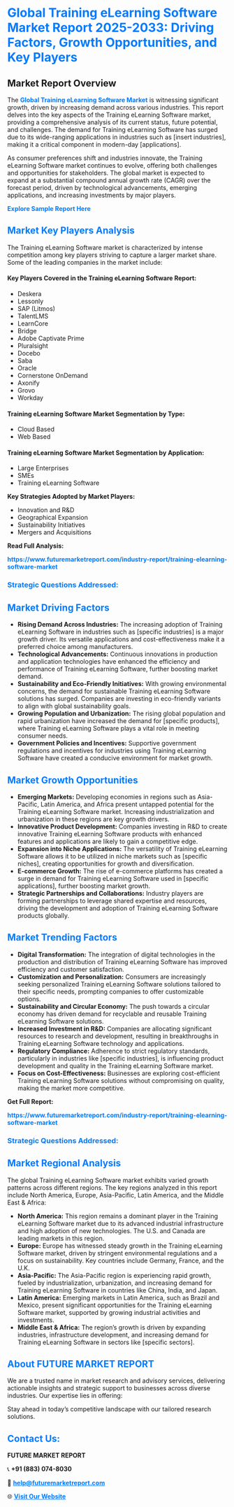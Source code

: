 <h1 style="color: #007BFF;">Global Training eLearning Software Market Report 2025-2033: Driving Factors, Growth Opportunities, and Key Players</h1>

<section id="overview">
<h2>Market Report Overview</h2>
<p>The <a href="https://www.futuremarketreport.com/industry-report/training-elearning-software-market" style="color: #007BFF; text-decoration: none;"><strong>Global Training eLearning Software Market</strong></a> is witnessing significant growth, driven by increasing demand across various industries. This report delves into the key aspects of the Training eLearning Software market, providing a comprehensive analysis of its current status, future potential, and challenges. The demand for Training eLearning Software has surged due to its wide-ranging applications in industries such as [insert industries], making it a critical component in modern-day [applications].</p>
<p>As consumer preferences shift and industries innovate, the Training eLearning Software market continues to evolve, offering both challenges and opportunities for stakeholders. The global market is expected to expand at a substantial compound annual growth rate (CAGR) over the forecast period, driven by technological advancements, emerging applications, and increasing investments by major players.</p>
</section>

<section id="overview">
<p><a href="https://www.futuremarketreport.com/request-sample/reportId=113135" style="color: #007BFF; text-decoration: none;"><strong>Explore Sample Report Here</strong></a></p>
</section>

<section id="key-players">
<h2 style="color: #007BFF;">Market Key Players Analysis</h2>
<p>The Training eLearning Software market is characterized by intense competition among key players striving to capture a larger market share. Some of the leading companies in the market include:</p>
<h4>Key Players Covered in the Training eLearning Software Report:</h4>
<ul><li>Deskera</li><li>Lessonly</li><li>SAP (Litmos)</li><li>TalentLMS</li><li>LearnCore</li><li>Bridge</li><li>Adobe Captivate Prime</li><li>Pluralsight</li><li>Docebo</li><li>Saba</li><li>Oracle</li><li>Cornerstone OnDemand</li><li>Axonify</li><li>Grovo</li><li>Workday</li></ul>
<h4>Training eLearning Software Market Segmentation by Type:</h4>
<ul><li>Cloud Based</li><li>Web Based</li></ul>

<h4>Training eLearning Software Market Segmentation by Application:</h4>
<ul><li>Large Enterprises</li><li>SMEs</li><li>Training eLearning Software</li></ul>
<p><strong>Key Strategies Adopted by Market Players:</strong></p>
<ul>
<li>Innovation and R&D</li>
<li>Geographical Expansion</li>
<li>Sustainability Initiatives</li>
<li>Mergers and Acquisitions</li>
</ul>
</section>

<section>
<p><strong>Read Full Analysis: </strong></p><a href="https://www.futuremarketreport.com/industry-report/training-elearning-software-market" style="color: #007BFF; text-decoration: none;"><strong>https://www.futuremarketreport.com/industry-report/training-elearning-software-market</strong></a>
<h3 style="color: #007BFF;">Strategic Questions Addressed:</h3>
</section>

<section id="driving-factors">
<h2 style="color: #007BFF;">Market Driving Factors</h2>
<ul>
<li><strong>Rising Demand Across Industries:</strong> The increasing adoption of Training eLearning Software in industries such as [specific industries] is a major growth driver. Its versatile applications and cost-effectiveness make it a preferred choice among manufacturers.</li>
<li><strong>Technological Advancements:</strong> Continuous innovations in production and application technologies have enhanced the efficiency and performance of Training eLearning Software, further boosting market demand.</li>
<li><strong>Sustainability and Eco-Friendly Initiatives:</strong> With growing environmental concerns, the demand for sustainable Training eLearning Software solutions has surged. Companies are investing in eco-friendly variants to align with global sustainability goals.</li>
<li><strong>Growing Population and Urbanization:</strong> The rising global population and rapid urbanization have increased the demand for [specific products], where Training eLearning Software plays a vital role in meeting consumer needs.</li>
<li><strong>Government Policies and Incentives:</strong> Supportive government regulations and incentives for industries using Training eLearning Software have created a conducive environment for market growth.</li>
</ul>
</section>

<section id="growth-opportunities">
<h2 style="color: #007BFF;">Market Growth Opportunities</h2>
<ul>
<li><strong>Emerging Markets:</strong> Developing economies in regions such as Asia-Pacific, Latin America, and Africa present untapped potential for the Training eLearning Software market. Increasing industrialization and urbanization in these regions are key growth drivers.</li>
<li><strong>Innovative Product Development:</strong> Companies investing in R&D to create innovative Training eLearning Software products with enhanced features and applications are likely to gain a competitive edge.</li>
<li><strong>Expansion into Niche Applications:</strong> The versatility of Training eLearning Software allows it to be utilized in niche markets such as [specific niches], creating opportunities for growth and diversification.</li>
<li><strong>E-commerce Growth:</strong> The rise of e-commerce platforms has created a surge in demand for Training eLearning Software used in [specific applications], further boosting market growth.</li>
<li><strong>Strategic Partnerships and Collaborations:</strong> Industry players are forming partnerships to leverage shared expertise and resources, driving the development and adoption of Training eLearning Software products globally.</li>
</ul>
</section>

<section id="trending-factors">
<h2 style="color: #007BFF;">Market Trending Factors</h2>
<ul>
<li><strong>Digital Transformation:</strong> The integration of digital technologies in the production and distribution of Training eLearning Software has improved efficiency and customer satisfaction.</li>
<li><strong>Customization and Personalization:</strong> Consumers are increasingly seeking personalized Training eLearning Software solutions tailored to their specific needs, prompting companies to offer customizable options.</li>
<li><strong>Sustainability and Circular Economy:</strong> The push towards a circular economy has driven demand for recyclable and reusable Training eLearning Software solutions.</li>
<li><strong>Increased Investment in R&D:</strong> Companies are allocating significant resources to research and development, resulting in breakthroughs in Training eLearning Software technology and applications.</li>
<li><strong>Regulatory Compliance:</strong> Adherence to strict regulatory standards, particularly in industries like [specific industries], is influencing product development and quality in the Training eLearning Software market.</li>
<li><strong>Focus on Cost-Effectiveness:</strong> Businesses are exploring cost-efficient Training eLearning Software solutions without compromising on quality, making the market more competitive.</li>
</ul>
</section>

<section>
<p><strong>Get Full Report: </strong></p><a href="https://www.futuremarketreport.com/industry-report/training-elearning-software-market" style="color: #007BFF; text-decoration: none;"><strong>https://www.futuremarketreport.com/industry-report/training-elearning-software-market</strong></a>
<h3 style="color: #007BFF;">Strategic Questions Addressed:</h3>
</section>


<section id="regional-analysis">
<h2 style="color: #007BFF;">Market Regional Analysis</h2>
<p>The global Training eLearning Software market exhibits varied growth patterns across different regions. The key regions analyzed in this report include North America, Europe, Asia-Pacific, Latin America, and the Middle East & Africa:</p>
<ul>
<li><strong>North America:</strong> This region remains a dominant player in the Training eLearning Software market due to its advanced industrial infrastructure and high adoption of new technologies. The U.S. and Canada are leading markets in this region.</li>
<li><strong>Europe:</strong> Europe has witnessed steady growth in the Training eLearning Software market, driven by stringent environmental regulations and a focus on sustainability. Key countries include Germany, France, and the U.K.</li>
<li><strong>Asia-Pacific:</strong> The Asia-Pacific region is experiencing rapid growth, fueled by industrialization, urbanization, and increasing demand for Training eLearning Software in countries like China, India, and Japan.</li>
<li><strong>Latin America:</strong> Emerging markets in Latin America, such as Brazil and Mexico, present significant opportunities for the Training eLearning Software market, supported by growing industrial activities and investments.</li>
<li><strong>Middle East & Africa:</strong> The region’s growth is driven by expanding industries, infrastructure development, and increasing demand for Training eLearning Software in sectors like [specific sectors].</li>
</ul>
</section>

<footer>
<h2 style="color: #007BFF;">About FUTURE MARKET REPORT</h2>
<p>We are a trusted name in market research and advisory services, delivering actionable insights and strategic support to businesses across diverse industries. Our expertise lies in offering:</p>

<p>Stay ahead in today’s competitive landscape with our tailored research solutions.</p>

<h2 style="color: #007BFF;">Contact Us:</h2>
<p><strong>FUTURE MARKET REPORT</strong></p>
<p>📞 <strong>+91 (883) 074-8030</strong></p>
<p>📧 <strong><a href="mailto:help@futuremarketreport.com" style="color: #007BFF;">help@futuremarketreport.com</a></strong></p>
<p>🌐 <strong><a href="https://www.futuremarketreport.com/" style="color: #007BFF;">Visit Our Website</a></strong></p>
</footer>